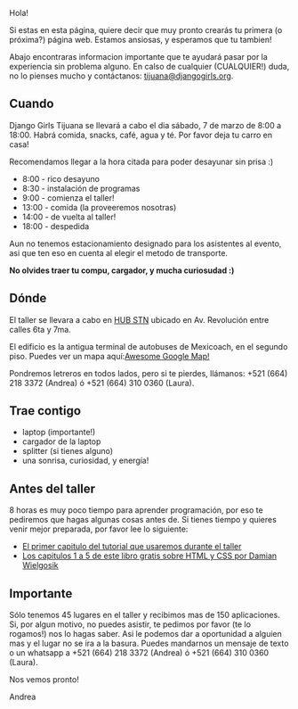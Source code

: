 Hola!

Si estas en esta p&aacute;gina, quiere decir que muy pronto crear&aacute;s tu primera (o pr&oacute;xima?) p&aacute;gina web. Estamos ansiosas, y esperamos que tu tambien!

Abajo encontraras informacion importante que te ayudar&aacute; pasar por la experiencia sin problema alguno. En calso de cualquier (CUALQUIER!) duda, no lo pienses mucho y cont&aacute;ctanos: [tijuana@djangogirls.org](mailto:tijuana@djangogirls.org).

## Cuando

Django Girls Tijuana se llevar&aacute; a cabo el dia s&aacute;bado, 7 de marzo de 8:00 a 18:00. Habr&aacute; comida, snacks, caf&eacute;, agua y t&eacute;. Por favor deja tu carro en casa!

Recomendamos llegar a la hora citada para poder desayunar sin prisa :)

- 8:00 - rico desayuno
- 8:30 - instalaci&oacute;n de programas
- 9:00 - comienza el taller!
- 13:00 - comida (la proveeremos nosotras)
- 14:00 - de vuelta al taller!
- 18:00 - despedida

Aun no tenemos estacionamiento designado para los asistentes al evento, asi que ten eso en cuenta al elegir el metodo de transporte.

**No olvides traer tu compu, cargador, y mucha curiosudad :)**

## D&oacute;nde

El taller se llevara a cabo en [HUB STN](http://hubstn.com/) ubicado en Av. Revoluci&oacute;n entre calles 6ta y 7ma.

El edificio es la antigua terminal de autobuses de Mexicoach, en el segundo piso. Puedes ver un mapa aqu&iacute;:[Awesome Google Map!](https://goo.gl/maps/QYBtL)

Pondremos letreros en todos lados, pero si te pierdes, ll&aacute;manos: +521 (664) 218 3372 (Andrea) &oacute; +521 (664) 310 0360 (Laura).

## Trae contigo

- laptop (importante!)
- cargador de la laptop
- splitter (si tienes alguno)
- una sonrisa, curiosidad, y energ&iacute;a!

## Antes del taller

8 horas es muy poco tiempo para aprender programaci&oacute;n, por eso te pediremos que hagas algunas cosas antes de. Si tienes tiempo y quieres venir mejor preparada, por favor lee lo siguiente:

- [El primer capitulo del tutorial que usaremos durante el taller](http://tutorial.djangogirls.org)
- [Los capitulos 1 a 5 de este libro gratis sobre HTML y CSS por Damian Wielgosik](http://ferrante.pl/books/html/chapter1.html)

## Importante

S&oacute;lo tenemos 45 lugares en el taller y recibimos mas de 150 aplicaciones. Si, por algun motivo, no puedes asistir, te pedimos por favor (te lo rogamos!) nos lo hagas saber. Asi le podemos dar a oportunidad a alguien mas y el lugar no se ira a la basura. Puedes mandarnos un mensaje de texto o un whatsapp a +521 (664) 218 3372 (Andrea) &oacute; +521 (664) 310 0360 (Laura).

Nos vemos pronto!

Andrea
